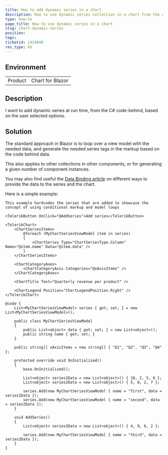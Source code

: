 ```yaml
---
title: How to add dynamic series in a chart
description: How to use dynamic series collection in a chart from the code-behind.
type: how-to
page_title: How to use dynamic series in a chart
slug: chart-dynamic-series
position: 
tags: 
ticketid: 1424840 
res_type: kb
---
```


## Environment

<table>
    <tbody>
        <tr>
            <td>Product</td>
            <td>Chart for Blazor</td>
        </tr>
    </tbody>
</table>


## Description

I want to add dynamic series at run time, from the C# code-behind, based on the user selected options.


## Solution

The standard approach in Blazor is to loop over a view model with the needed data, and generate the needed series tags in the markup based on the code behind data.

This also applies to other collections in other components, or for generating a given number of component instances.

You may also find useful the [Data Binding article](slug://components/chart/databind) on different ways to provide the data to the series and the chart.


Here is a simple example:

````RAZOR
This example hardcodes the series that are added to showcase the concept of using conditional markup and model loops

<TelerikButton OnClick="@AddSeries">Add series</TelerikButton>

<TelerikChart>
    <ChartSeriesItems>
        @foreach (MyChartSeriesViewModel item in series)
        {
            <ChartSeries Type="ChartSeriesType.Column" Name="@item.name" Data="@item.data" />
        }
    </ChartSeriesItems>

    <ChartCategoryAxes>
        <ChartCategoryAxis Categories="@xAxisItems" />
    </ChartCategoryAxes>

    <ChartTitle Text="Quarterly revenue per product" />

    <ChartLegend Position="ChartLegendPosition.Right" />
</TelerikChart>

@code {
    List<MyChartSeriesViewModel> series { get; set; } = new List<MyChartSeriesViewModel>();

    public class MyChartSeriesViewModel
    {
        public List<object> data { get; set; } = new List<object>();
        public string name { get; set; }
    }

    public string[] xAxisItems = new string[] { "Q1", "Q2", "Q3", "Q4" };

    protected override void OnInitialized()
    {
        base.OnInitialized();

        List<object> series1Data = new List<object>() { 10, 2, 5, 6 };
        List<object> series2Data = new List<object>() { 5, 8, 2, 7 };

        series.Add(new MyChartSeriesViewModel { name = "first", data = series1Data });
        series.Add(new MyChartSeriesViewModel { name = "second", data = series2Data });
    }

    void AddSeries()
    {
        List<object> series3Data = new List<object>() { 4, 9, 6, 2 };

        series.Add(new MyChartSeriesViewModel { name = "third", data = series3Data });
    }
}
````


